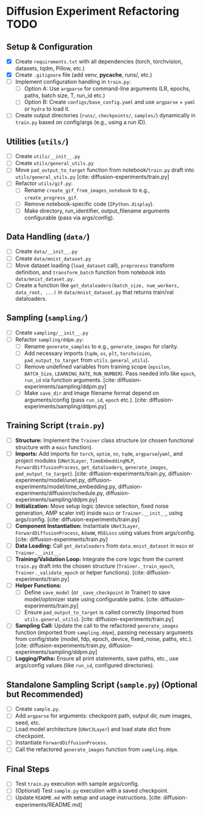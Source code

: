 # Diffusion Experiment Refactoring TODO

## Setup & Configuration
- [x] Create `requirements.txt` with all dependencies (torch, torchvision, datasets, tqdm, Pillow, etc.)
- [x] Create `.gitignore` file (add venv, __pycache__, runs/, etc.)
- [ ] Implement configuration handling in `train.py`:
    - [ ] Option A: Use `argparse` for command-line arguments (LR, epochs, paths, batch size, T, run_id etc.)
    - [ ] Option B: Create `configs/base_config.yaml` and use `argparse` + `yaml` or `hydra` to load it.
- [ ] Create output directories (`runs/`, `checkpoints/`, `samples/`) dynamically in `train.py` based on config/args (e.g., using a run ID).

## Utilities (`utils/`)
- [ ] Create `utils/__init__.py`
- [ ] Create `utils/general_utils.py`
- [ ] Move `pad_output_to_target` function from notebook/`train.py` draft into `utils/general_utils.py` [cite: diffusion-experiments/train.py]
- [ ] Refactor `utils/gif.py`:
    - [ ] Rename `create_gif_from_images_notebook` to e.g., `create_progress_gif`.
    - [ ] Remove notebook-specific code (`IPython.display`).
    - [ ] Make directory, run_identifier, output_filename arguments configurable (pass via args/config).

## Data Handling (`data/`)
- [ ] Create `data/__init__.py`
- [ ] Create `data/mnist_dataset.py`
- [ ] Move dataset loading (`load_dataset` call), `preprocess` transform definition, and `transform_batch` function from notebook into `data/mnist_dataset.py`.
- [ ] Create a function like `get_dataloaders(batch_size, num_workers, data_root, ...)` in `data/mnist_dataset.py` that returns train/val dataloaders.

## Sampling (`sampling/`)
- [ ] Create `sampling/__init__.py`
- [ ] Refactor `sampling/ddpm.py`:
    - [ ] Rename `generate_samples` to e.g., `generate_images` for clarity.
    - [ ] Add necessary imports (`tqdm`, `os`, `plt`, `torchvision`, `pad_output_to_target` from `utils.general_utils`).
    - [ ] Remove undefined variables from training scope (`epsilon`, `BATCH_Size`, `LEARNING_RATE`, `RUN_NUMBER`). Pass needed info like `epoch`, `run_id` via function arguments. [cite: diffusion-experiments/sampling/ddpm.py]
    - [ ] Make `save_dir` and image filename format depend on arguments/config (pass `run_id`, `epoch` etc.). [cite: diffusion-experiments/sampling/ddpm.py]

## Training Script (`train.py`)
- [ ] **Structure:** Implement the `Trainer` class structure (or chosen functional structure with a `main` function).
- [ ] **Imports:** Add imports for `torch`, `optim`, `nn`, `tqdm`, `argparse`/`yaml`, and project modules (`UNet3Layer`, `TimeEmbeddingMLP`, `ForwardDiffusionProcess`, `get_dataloaders`, `generate_images`, `pad_output_to_target`). [cite: diffusion-experiments/train.py, diffusion-experiments/model/unet.py, diffusion-experiments/model/time_embedding.py, diffusion-experiments/diffusion/schedule.py, diffusion-experiments/sampling/ddpm.py]
- [ ] **Initialization:** Move setup logic (device selection, fixed noise generation, AMP scaler init) inside `main` or `Trainer.__init__`, using args/config. [cite: diffusion-experiments/train.py]
- [ ] **Component Instantiation:** Instantiate `UNet3Layer`, `ForwardDiffusionProcess`, `AdamW`, `MSELoss` using values from args/config. [cite: diffusion-experiments/train.py]
- [ ] **Data Loading:** Call `get_dataloaders` from `data.mnist_dataset` in `main` or `Trainer.__init__`.
- [ ] **Training/Validation Loop:** Integrate the core logic from the current `train.py` draft into the chosen structure (`Trainer._train_epoch`, `Trainer._validate_epoch` or helper functions). [cite: diffusion-experiments/train.py]
- [ ] **Helper Functions:**
    - [ ] Define `save_model` (or `_save_checkpoint` in Trainer) to save model/optimizer state using configurable paths. [cite: diffusion-experiments/train.py]
    - [ ] Ensure `pad_output_to_target` is called correctly (imported from `utils.general_utils`). [cite: diffusion-experiments/train.py]
- [ ] **Sampling Call:** Update the call to the refactored `generate_images` function (imported from `sampling.ddpm`), passing necessary arguments from config/state (model, fdp, epoch, device, fixed_noise, paths, etc.). [cite: diffusion-experiments/train.py, diffusion-experiments/sampling/ddpm.py]
- [ ] **Logging/Paths:** Ensure all print statements, save paths, etc., use args/config values (like `run_id`, configured directories).

## Standalone Sampling Script (`sample.py`) (Optional but Recommended)
- [ ] Create `sample.py`.
- [ ] Add `argparse` for arguments: checkpoint path, output dir, num images, seed, etc.
- [ ] Load model architecture (`UNet3Layer`) and load state dict from checkpoint.
- [ ] Instantiate `ForwardDiffusionProcess`.
- [ ] Call the refactored `generate_images` function from `sampling.ddpm`.

## Final Steps
- [ ] Test `train.py` execution with sample args/config.
- [ ] (Optional) Test `sample.py` execution with a saved checkpoint.
- [ ] Update `README.md` with setup and usage instructions. [cite: diffusion-experiments/README.md]